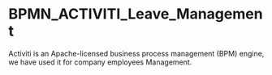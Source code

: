 # BPMN_ACTIVITI_Leave_Management

Activiti is an Apache-licensed business process management (BPM) engine, we have used it for company employees Management.
